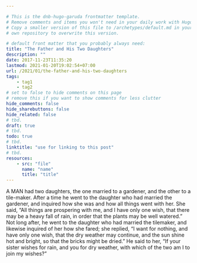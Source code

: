 ```yaml
---

# This is the dnb-hugo-garuda frontmatter template. 
# Remove comments and items you won't need in your daily work with Hugo.
# Copy a smaller version of this file to /archetypes/default.md in your
# own repository to overwrite this version.

# default front matter that you probably always need:
title: "The Father and His Two Daughters"
description: ""
date: 2017-11-23T11:35:20
lastmod: 2021-01-20T19:02:54+07:00
url: /2021/01/the-father-and-his-two-daughters
tags:
    - tag1
    - tag2
# set to false to hide comments on this page
# remove this if you want to show comments for less clutter
hide_comments: false
hide_sharebuttons: false
hide_related: false
# tbd.
draft: true
# tbd.
todo: true
# tbd.
linktitle: "use for linking to this post"
# tbd.
resources:
    - src: "file"
      name: "name"
      title: "title"
---
```

A MAN had two daughters, the one married to a gardener, and the other to a tile-maker. After a time he went to the daughter who had married the gardener, and inquired how she was and how all things went with her. She said, “All things are prospering with me, and I have only one wish, that there may be a heavy fall of rain, in order that the plants may be well watered.” Not long after, he went to the daughter who had married the tilemaker, and likewise inquired of her how she fared; she replied, “I want for nothing, and have only one wish, that the dry weather may continue, and the sun shine hot and bright, so that the bricks might be dried.” He said to her, “If your sister wishes for rain, and you for dry weather, with which of the two am I to join my wishes?”
